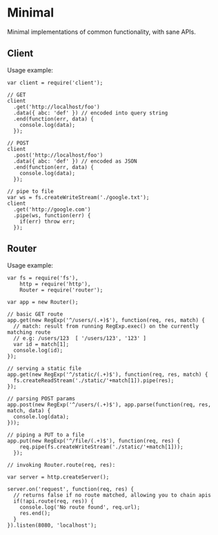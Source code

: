 # Minimal

Minimal implementations of common functionality, with sane APIs.

## Client

Usage example:

    var client = require('client');

    // GET
    client
      .get('http://localhost/foo')
      .data({ abc: 'def' }) // encoded into query string
      .end(function(err, data) {
        console.log(data);
      });

    // POST
    client
      .post('http://localhost/foo')
      .data({ abc: 'def' }) // encoded as JSON
      .end(function(err, data) {
        console.log(data);
      });

    // pipe to file
    var ws = fs.createWriteStream('./google.txt');
    client
      .get('http://google.com')
      .pipe(ws, function(err) {
        if(err) throw err;
      });


## Router

Usage example:

    var fs = require('fs'),
        http = require('http'),
        Router = require('router');

    var app = new Router();

    // basic GET route
    app.get(new RegExp('^/users/(.+)$'), function(req, res, match) {
      // match: result from running RegExp.exec() on the currently matching route
      // e.g: /users/123  [ '/users/123', '123' ]
      var id = match[1];
      console.log(id);
    });

    // serving a static file
    app.get(new RegExp('^/static/(.+)$'), function(req, res, match) {
      fs.createReadStream('./static/'+match[1]).pipe(res);
    });

    // parsing POST params
    app.post(new RegExp('^/users/(.+)$'), app.parse(function(req, res, match, data) {
      console.log(data);
    }));

    // piping a PUT to a file
    app.put(new RegExp('^/file/(.+)$'), function(req, res) {
        req.pipe(fs.createWriteStream('./static/'+match[1]));
      });

    // invoking Router.route(req, res):

    var server = http.createServer();

    server.on('request', function(req, res) {
      // returns false if no route matched, allowing you to chain apis
      if(!api.route(req, res)) {
        console.log('No route found', req.url);
        res.end();
      }
    }).listen(8080, 'localhost');

